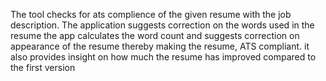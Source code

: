 
The tool checks for ats complience of the given resume with the job description. 
The application suggests correction on the words used in the resume
the app calculates the word count and suggests correction on appearance of the resume thereby making the resume, ATS compliant. 
it also provides insight on how much the resume has improved compared to the first version
